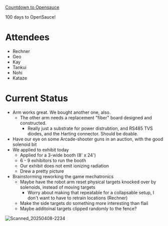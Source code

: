 [Countdown to Opensauce](https://duckduckgo.com/?q=countdown+to+july+18&t=brave&ia=answer)

100 days to OpenSauce!

# Attendees
- Rechner
- Geo
- Kay
- Tankui
- Nohi
- Kataze

# Current Status

- Arm works great.  We bought another one, also.
  - The other arm needs a replacement "fiber" board designed and constructed.
    - Really just a substrate for power distrubtion, and RS485 TVS diodes, and the Harting connector.  Should be doable.
- Have our eye on some Arcade-shooter guns in an auction, with the good solenoid bit  
- We applied to exhibit today
  - Applied for a 3-wide booth (8' x 24')
  - 6 - 9 exhibitors to run the booth
  - Our exhibit does not emit ionizing radiation
  - Drew a pretty picture
- Brainstorming reworking the game mechatronics
  - Maybe have the robot arm reset physical targets knocked over by solenoids, instead of moving targets
    - Worry about making that repeatable for a collapsable setup, I don't want to have to retrain locations (Rechner)
  - Make the side targets do something more interesting than flail
  - Maybe additoinal targets clipped randomly to the fence?
 
![Scanned_20250408-2234](https://github.com/user-attachments/assets/e5af434c-f215-46a2-a66b-bf6b58f30503)

